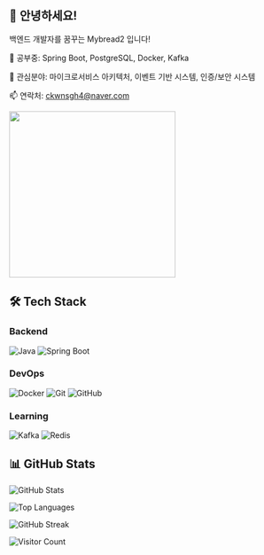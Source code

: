 ## 👋 안녕하세요! 
백엔드 개발자를 꿈꾸는 Mybread2 입니다!

🌱 공부중: Spring Boot, PostgreSQL, Docker, Kafka

💬 관심분야: 마이크로서비스 아키텍처, 이벤트 기반 시스템, 인증/보안 시스템

📫 연락처: ckwnsgh4@naver.com


<img src="https://user-images.githubusercontent.com/74038190/225813708-98b745f2-7d22-48cf-9150-083f1b00d6c9.gif" width="300">

## 🛠️ Tech Stack

### Backend
![Java](https://img.shields.io/badge/Java-007396?style=flat&logo=java&logoColor=white)
![Spring Boot](https://img.shields.io/badge/Spring%20Boot-6DB33F?style=flat&logo=springboot&logoColor=white)

### DevOps
![Docker](https://img.shields.io/badge/Docker-2496ED?style=flat&logo=docker&logoColor=white)
![Git](https://img.shields.io/badge/Git-F05032?style=flat&logo=git&logoColor=white)
![GitHub](https://img.shields.io/badge/GitHub-181717?style=flat&logo=github&logoColor=white)

### Learning
![Kafka](https://img.shields.io/badge/Apache%20Kafka-231F20?style=flat&logo=apachekafka&logoColor=white)
![Redis](https://img.shields.io/badge/Redis-DC382D?style=flat&logo=redis&logoColor=white)


## 📊 GitHub Stats

![GitHub Stats](https://github-readme-stats.vercel.app/api?username=Mybread2&show_icons=true&theme=dark)

![Top Languages](https://github-readme-stats.vercel.app/api/top-langs/?username=Mybread2&layout=compact&theme=dark)

![GitHub Streak](https://github-readme-streak-stats.herokuapp.com/?user=Mybread2&theme=dark)

![Visitor Count](https://profile-counter.glitch.me/Mybread2/count.svg)
